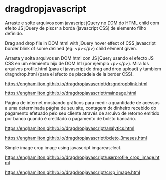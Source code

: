 # dragdropjavascript

Arraste e solte arquivos com javascript jQuery no DOM do HTML child com efeito JS jQuery de piscar a borda (javascript CSS) 
de elemento filho definido.

Drag and drop file in DOM html with jQuery hover effect of CSS javascript border blink of some defined (eg: \<p><\/p>) child element given.

Arrasta y solta arquivos en DOM html con JS jQuery usando el efecto JS CSS en um elemiento hijo de DOM htl (por ejemplo \<p><\/p>).
Mira los arquivos profile.html (para el javascript de drag and drop upload) y tambiem dragndrop.html (para el efecto de piscadela
de la border CSS).

https://enghamilton.github.io/dragdropjavascript/dragndropblink.html

https://enghamilton.github.io/dragdropjavascript/mainpage.html

Página de internet mostrando gráficos para medir a quantidade de acessos a uma determinada página de seu site, contagem de dinheiro 
recebido do pagamento efetuado pelo seu cliente através de arquivo de retorno emitido por banco quando é creditado o pagamento de 
boleto bancário.

https://enghamilton.github.io/dragdropjavascript/analytics.html

https://enghamilton.github.io/dragdropjavascript/boleto_3meses.html

Simple image crop image using javascript imgareaselect.

https://enghamilton.github.io/dragdropjavascript/userprofile_crop_image.html

https://enghamilton.github.io/dragdropjavascript/crop_image.html
